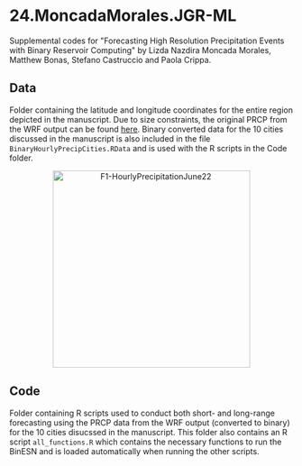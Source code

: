 # 24.MoncadaMorales.JGR-ML
Supplemental codes for "Forecasting High Resolution Precipitation Events with Binary Reservoir Computing" by Lizda Nazdira Moncada Morales, Matthew Bonas, Stefano Castruccio and Paola Crippa.

## Data
Folder containing the latitude and longitude coordinates for the entire region depicted in the manuscript. Due to size constraints, the original PRCP from the WRF output can be found [here](https://www.google.com). Binary converted data for the 10 cities discussed in the manuscript is also included in the file `BinaryHourlyPrecipCities.RData` and is used with the R scripts in the Code folder.

<div align = "center">
  <img src="https://github.com/Env-an-Stat-group/24.MoncadaMorales.JGR-ML/assets/57681632/dad98ffb-80af-41ce-81e3-2d5d7d4fb4a5" alt="F1-HourlyPrecipitationJune22" width="350"/>
</div>

## Code
Folder containing R scripts used to conduct both short- and long-range forecasting using the PRCP data from the WRF output (converted to binary) for the 10 cities disucssed in the manuscript. This folder also contains an R script `all_functions.R` which contains the necessary functions to run the BinESN and is loaded automatically when running the other scripts.
